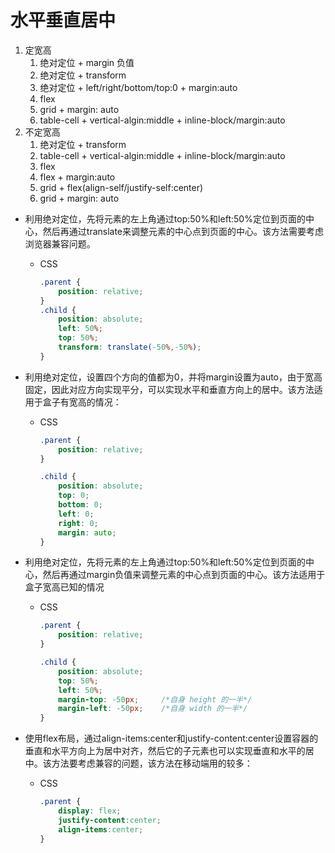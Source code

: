 # 水平垂直居中

1. 定宽高
    1. 绝对定位 + margin 负值
    2. 绝对定位 + transform
    3. 绝对定位 + left/right/bottom/top:0 + margin:auto
    4. flex
    5. grid + margin: auto
    6. table-cell + vertical-algin:middle + inline-block/margin:auto
2. 不定宽高
    1. 绝对定位 + transform
    2. table-cell + vertical-algin:middle + inline-block/margin:auto
    3. flex
    4. flex + margin:auto
    5. grid + flex(align-self/justify-self:center)
    6. grid + margin: auto

- 利用绝对定位，先将元素的左上角通过top:50%和left:50%定位到页面的中心，然后再通过translate来调整元素的中心点到页面的中心。该方法需要考虑浏览器兼容问题。
    - CSS

        ```css
        .parent {    
            position: relative;
        } 
        .child {    
            position: absolute;    
            left: 50%;    
            top: 50%;    
            transform: translate(-50%,-50%);
        }
        ```

- 利用绝对定位，设置四个方向的值都为0，并将margin设置为auto，由于宽高固定，因此对应方向实现平分，可以实现水平和垂直方向上的居中。该方法适用于盒子有宽高的情况：
    - CSS

        ```css
        .parent {
            position: relative;
        }

        .child {
            position: absolute;
            top: 0;
            bottom: 0;
            left: 0;
            right: 0;
            margin: auto;
        }
        ```

- 利用绝对定位，先将元素的左上角通过top:50%和left:50%定位到页面的中心，然后再通过margin负值来调整元素的中心点到页面的中心。该方法适用于盒子宽高已知的情况
    - CSS

        ```css
        .parent {
            position: relative;
        }

        .child {
            position: absolute;
            top: 50%;
            left: 50%;
            margin-top: -50px;     /*自身 height 的一半*/
            margin-left: -50px;    /*自身 width 的一半*/
        }
        ```

- 使用flex布局，通过align-items:center和justify-content:center设置容器的垂直和水平方向上为居中对齐，然后它的子元素也可以实现垂直和水平的居中。该方法要考虑兼容的问题，该方法在移动端用的较多：
    - CSS

        ```css
        .parent {
            display: flex;
            justify-content:center;
            align-items:center;
        }
        ```
